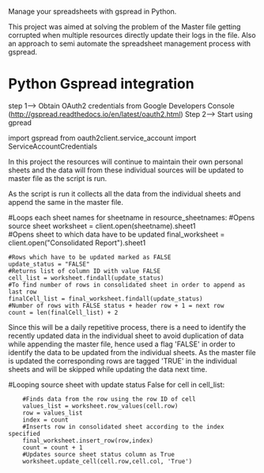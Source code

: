 Manage your spreadsheets with gspread in Python.

This project was aimed at solving the problem of the Master file getting corrupted when multiple resources directly update their logs in the file. Also an approach to semi automate the spreadsheet management process with gspread.

# Python Gspread integration

step 1--> Obtain OAuth2 credentials from Google Developers Console (http://gspread.readthedocs.io/en/latest/oauth2.html)
Step 2--> Start using gpread

import gspread
from oauth2client.service_account import ServiceAccountCredentials


In this project the resources will continue to maintain their own personal sheets  and the data will from these individual sources will be updated to master file as the script is run.

As the script is run it collects all the data from the individual sheets and append the same in the master file.

#Loops each sheet names
for sheetname in resource_sheetnames:
    #Opens source sheet 
    worksheet = client.open(sheetname).sheet1    
    #Opens sheet to which data have to be updated
    final_worksheet = client.open("Consolidated Report").sheet1      
    
    #Rows which have to be updated marked as FALSE
    update_status = "FALSE"   
    #Returns list of column ID with value FALSE
    cell_list = worksheet.findall(update_status)    
    #To find number of rows in consolidated sheet in order to append as last row
    finalCell_list = final_worksheet.findall(update_status)   
    #Number of rows with FALSE status + header row + 1 = next row
    count = len(finalCell_list) + 2
    
    
Since this will be a daily repetitive process, there is a need to identify the recently updated data in the individual sheet to avoid duplication of data while appending the master file, hence used a flag 'FALSE' in order to identify the data to be updated from the individual sheets. As the master file is updated the corresponding rows are tagged 'TRUE' in the individual sheets and will be skipped while updating the data next time.

 #Looping source sheet with update status False
    for cell in cell_list:
        
        #Finds data from the row using the row ID of cell
        values_list = worksheet.row_values(cell.row)
        row = values_list
        index = count
        #Inserts row in consolidated sheet according to the index specified
        final_worksheet.insert_row(row,index)
        count = count + 1
        #Updates source sheet status column as True
        worksheet.update_cell(cell.row,cell.col, 'True')
